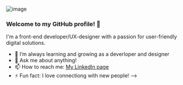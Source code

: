 ![image](https://github.com/Hyggesen/Hyggesen/blob/main/reachoutreadme1.png)


### Welcome to my GitHub profile! 👋

I'm a front-end developer/UX-designer with a passion for user-friendly digital solutions.

- 🌱 I’m always learning and growing as a deverloper and designer
- 💬 Ask me about anything!
- 📫 How to reach me: [My LinkedIn page](https://www.linkedin.com/in/benjaminbruaroy/)
- ⚡ Fun fact: I love connectiong with new people!
-->

